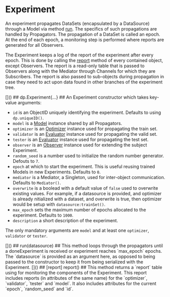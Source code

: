 # Experiment #
An experiment propagates DataSets (encapsulated by a DataSource) 
through a Model via method [run](#dp.Experiment.run). The specifics 
of such propagations are handled by Propagators. The propagation of 
a DataSet is called an epoch. At the end of each epoch, a monitoring
step is performed where reports are generated for all Observers.

The Experiment keeps a log of the report of the experiment after 
every epoch. This is done by calling the [report](#dp.Experiment.report) method of 
every contained object, except Observers. The report is a read-only 
table that is passed to Observers along with the Mediator through 
Channels for which they are Subscribers. The report is also passed 
to sub-objects during propagation in case they need to act upon 
data found in other branches of the experiment tree.

<a name="dp.Experiment.__init"/>
[]()
## dp.Experiment{...} ##
An Experiment constructor which takes key-value arguments:

  * `id` is an ObjectID uniquely identifying the experiment. Defaults to using `dp.uniqueID()`.
  * `model` is a [Model](model.md#dp.Model) instance shared by all Propagators.
  * `optimizer` is an [Optimizer](propagator.md#dp.Optimizer) instance used for propagating the train set.
  * `validator` is an [Evaluator](propagator.md#dp.Evaluator) instance used for propagating the valid set. 
  * `tester` is an [Evaluator](propagator.md#dp.Evaluator) instance used for propagating the test set. 
  * `observer` is an [Observer](observer.md#dp.Observer) instance used for extending the subject Experiment. 
  * `random_seed` is a number used to initialize the random number generator. Defouts to `7`.
  * `epoch` at which to start the experiment. This is useful reusing trained Models in new Experiments. Defaults to `0`.
  * `mediator` is a Mediator, a Singleton, used for inter-object communication. Defaults to `Mediator()`.
  * `overwrite` is a boolead with a default value of `false` used to overwrite existing values. For example, if a datasource is provided, and optimizer is already nitialized with a dataset, and overwrite is true, then optimizer would be setup with `datasource:trainSet()`.
  * `max_epoch` sets the maximum number of epochs allocated to the experiment. Defaults to `1000`.
  * `description` a short description of the experiment.

The only mandatory arguments are `model` and at least one `optimizer`, `validator` or `tester`.

<a name="dp.Experiment.run"/>
[]()
## run(datasource) ##
This method loops through the propagators until a doneExperiment is 
received or experiment reaches `max_epoch` epochs. The `datasource` 
is provided as an argument here, as opposed to being passed to the 
constructor to keep it from being serialized with the Experiment. 

<a name="dp.Experiment.report"/>
[]()
## [report] report() ##
This method returns a `report` table using for monitoring the components
of the Experiment. This report includes reports 
(in attributes of the same name) for the `optimizer`, 
`validator`, `tester` and `model`. It also includes attributes for 
the current `epoch`, `random_seed` and `id`.
